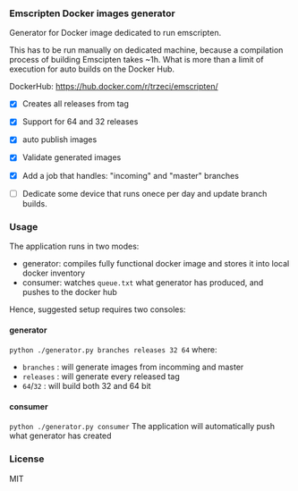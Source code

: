 ### Emscripten Docker images generator

Generator for Docker image dedicated to run emscripten.

This has to be run manually on dedicated machine, because a compilation process of building Emscipten takes ~1h. What is more than a limit of execution for auto builds on the Docker Hub.

DockerHub: https://hub.docker.com/r/trzeci/emscripten/

- [x] Creates all releases from tag
- [x] Support for 64 and 32 releases
- [x] auto publish images
- [x] Validate generated images
- [x] Add a job that handles: "incoming" and "master" branches
- [ ] Dedicate some device that runs onece per day and update branch builds.


### Usage

The application runs in two modes: 
- generator: compiles fully functional docker image and stores it into local docker inventory
- consumer: watches `queue.txt` what generator has produced, and pushes to the docker hub

Hence, suggested setup requires two consoles:

#### generator

`python ./generator.py branches releases 32 64`
where:
- `branches` : will generate images from incomming and master
- `releases` : will generate every released tag
- `64`/`32` : will build both 32 and 64 bit

#### consumer

`python ./generator.py consumer`
The application will automatically push what generator has created


### License
MIT
